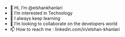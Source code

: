 - 👋 Hi, I’m @elshankhanlari
- 👀 I’m interested in Technology
- 🌱 I always keep learning
- 💞️ I’m looking to collaborate on the developers world
- 📫 How to reach me : linkedin.com/in/elshan-khanlari

